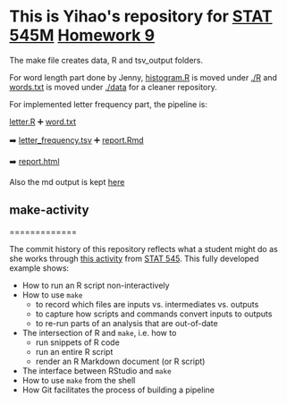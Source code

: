 # This is Yihao's repository for [STAT 545M]("http://stat545.com/Classroom/") [Homework 9]("http://stat545.com/Classroom/assignments/hw09/hw09.html")

The make file creates data, R and tsv_output folders.

For word length part done by Jenny, [histogram.R](./R/histogram.R) is moved under [./R](./R) and [words.txt](./data/words.txt) is moved under [./data](./data) for a cleaner repository. 

For implemented letter frequency part, the pipeline is:

[letter.R](./R/letter.R) :heavy_plus_sign: [word.txt](./data/words.txt) 

:arrow_right:  [letter_frequency.tsv](./tsv_output/letter_frequency.tsv) :heavy_plus_sign: [report.Rmd](./report.rmd)

:arrow_right: [report.html](https://rawcdn.githack.com/STAT545-UBC-students/hw09-yihaoz/24a93dccde3e0f610d0c0d5c0f74f04e946321bb/report.html)

Also the md output is kept [here](report.md)



## make-activity
=============

The commit history of this repository reflects what a student might do as she works through [this activity](http://stat545-ubc.github.io/automation04_make-activity.html) from [STAT 545](http://stat545-ubc.github.io). This fully developed example shows:

  * How to run an R script non-interactively
  * How to use `make`
    - to record which files are inputs vs. intermediates vs. outputs
    - to capture how scripts and commands convert inputs to outputs
    - to re-run parts of an analysis that are out-of-date
  * The intersection of R and `make`, i.e. how to
    - run snippets of R code
    - run an entire R script
    - render an R Markdown document (or R script)
  * The interface between RStudio and `make`
  * How to use `make` from the shell
  * How Git facilitates the process of building a pipeline
